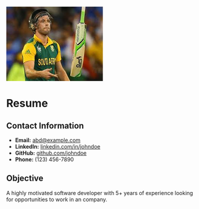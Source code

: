 
![alt text](download.jpeg)


# Resume
## Contact Information
- **Email:** abd@example.com
- **LinkedIn:** [linkedin.com/in/johndoe](https://linkedin.com/in/abd)
- **GitHub:** [github.com/johndoe](https://github.com/abd)
- **Phone:** (123) 456-7890

## Objective
A highly motivated software developer with 5+ years of experience looking for opportunities to work in an company.


